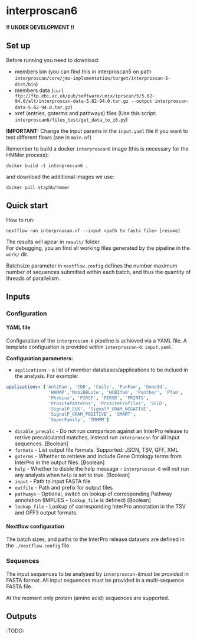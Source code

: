 # interproscan6

**!! UNDER DEVELOPMENT !!**

## Set up

Before running you need to download:
- members bin (you can find this in interproscan5 on path `interproscan/core/jms-implementation/target/interproscan-5-dist/bin`)
- members data (`curl ftp://ftp.ebi.ac.uk/pub/software/unix/iprscan/5/5.62-94.0/alt/interproscan-data-5.62-94.0.tar.gz --output interproscan-data-5.62-94.0.tar.gz`)
- xref (entries, goterms and pathways) files (Use this script: `interproscan6/files_test/get_data_to_i6.py`)

**IMPORTANT:** Change the input params in the `input.yaml` file if you want to test different flows (see in `main.nf`)

Remember to build a docker `interproscan6` image (this is necessary for the HMMer process):

    docker build -t interproscan6 .
    
and download the additional images we use:
    
    docker pull staphb/hmmer

## Quick start

How to run:


    nextflow run interproscan.nf --input <path to fasta file> [resume]


The results will apear in `result/` folder.  
For debugging, you an find all working files generated by the pipeline in the `work/` dir.

Batchsize parameter in `nextflow.config` defines the number maximum number of sequences submitted within each batch, and thus the quantity of threads of parallelism.

## Inputs

### Configuration

#### YAML file

Configuration of the `interproscan-6` pipeline is achieved via a YAML file. A template configuation is provided within `interproscan-6`: `input.yaml`.

**Configuration parameters:**

* `applications` - a list of member databases/applications to be inclued in the analysis. For example:

```yaml
applications: ['AntiFam', 'CDD', 'Coils', 'FunFam', 'Gene3d',
                'HAMAP','MobiDBLite', 'NCBIfam', 'Panther', 'Pfam',
                'Phobius', 'PIRSF', 'PIRSR', 'PRINTS',
                'PrositePatterns', 'PrositeProfiles', 'SFLD',
                'SignalP_EUK', 'SignalP_GRAM_NEGATIVE',
                'SignalP_GRAM_POSITIVE', 'SMART',
                'SuperFamily', 'TMHMM']
```

* `disable_precalc` - Do not run comparison against an InterPro release to retrive precalculated matches, instead run `interproscan` for all input sequences. [Boolean]
* `formats` - List output file formats. Supported: JSON, TSV, GFF, XML
* `goterms` - Whether to retrieve and include Gene Ontology terms from InterPro in the output files. [Boolean]
* `help` - Whether to disble the help message - `interproscan-6` will not run any analysis when `help` is set to true. [Boolean]
* `input` - Path to input FASTA file
* `outfile` - Path and prefix for output files
* `pathways` - Optional, switch on lookup of corresponding Pathway annotation (IMPLIES - `lookup_file` is defined) [Boolean]
* `lookup_file` - Lookup of corresponding InterPro annotation in the TSV and GFF3 output formats.

#### Nextflow configuration

The batch sizes, and paths to the InterPro release datasets are defined in the `./nextflow.config` file. 

### Sequences

The input sequences to be analysed by `interproscan-6`must be provided in FASTA format. All input sequences must be provided in a multi-sequence FASTA file.

At the moment only protein (amino acid) sequences are supported.


## Outputs

:TODO:

